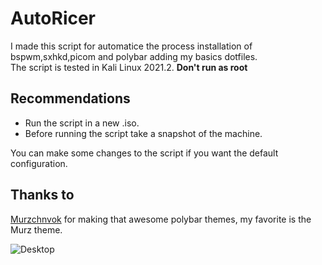 # AutoRicer
I made this script for automatice the process installation of bspwm,sxhkd,picom and polybar adding my basics dotfiles.  
The script is tested in Kali Linux 2021.2.  **Don't run as root**
## Recommendations
* Run the script in a new .iso.
* Before running the script take a snapshot of the machine.

You can make some changes to the script if you want the default configuration.

## Thanks to
[Murzchnvok](https://github.com/Murzchnvok/polybar-collection) for making that awesome polybar themes, my favorite is the Murz theme.

![Desktop](https://user-images.githubusercontent.com/87916626/130697625-d78149db-8eea-4f4d-b3f4-fbfd3b281e83.png)
 
